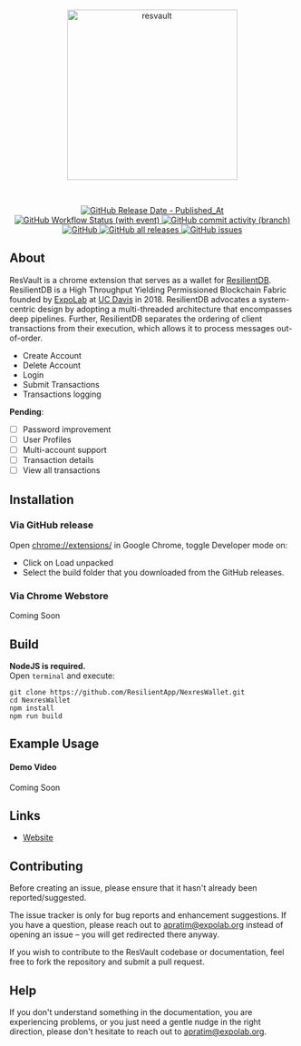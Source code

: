 <div align="center">
  <br />
  <p>
    <a href="https://resilientdb.com"><img src="https://i.imgur.com/s4089K7.png" width="300" alt="resvault" /></a>
  </p>
  <br />
  <p>
    <a href="https://github.com/ResilientApp/ResVault/releases/"><img alt="GitHub Release Date - Published_At" src="https://img.shields.io/github/release-date/ResilientApp/ResVault">
    </a>
    <a href="https://github.com/ResilientApp/ResVault/actions"><img alt="GitHub Workflow Status (with event)" src="https://img.shields.io/github/actions/workflow/status/ResilientApp/ResVault/release.yml">
    </a>
    <a href="https://github.com/ResilientApp/ResVault/commits/main"><img alt="GitHub commit activity (branch)" src="https://img.shields.io/github/commit-activity/w/ResilientApp/ResVault">
    </a>
    <a href="https://github.com/ResilientApp/ResVault/blob/main/LICENSE"><img alt="GitHub" src="https://img.shields.io/github/license/ResilientApp/ResVault">
    </a>
    <a href="https://github.com/ResilientApp/ResVault/releases/"><img alt="GitHub all releases" src="https://img.shields.io/github/downloads/ResilientApp/ResVault/total">
    </a>
    <a href="https://github.com/ResilientApp/ResVault/issues"><img alt="GitHub issues" src="https://img.shields.io/github/issues/ResilientApp/ResVault">
    </a>
  </p>
</div>

## About

ResVault is a chrome extension that serves as a wallet for [ResilientDB](https://resilientdb.com). ResilientDB is a High Throughput Yielding Permissioned Blockchain Fabric founded by [ExpoLab](https://expolab.org/) at [UC Davis](https://www.ucdavis.edu/) in 2018. ResilientDB advocates a system-centric design by adopting a multi-threaded architecture that encompasses deep pipelines. Further, ResilientDB separates the ordering of client transactions from their execution, which allows it to process messages out-of-order.

- Create Account
- Delete Account
- Login
- Submit Transactions
- Transactions logging

**Pending**:
- [ ] Password improvement
- [ ] User Profiles
- [ ] Multi-account support
- [ ] Transaction details
- [ ] View all transactions

## Installation
### Via GitHub release
Open [chrome://extensions/](chrome://extensions/) in Google Chrome, toggle Developer mode on:
- Click on Load unpacked
- Select the build folder that you downloaded from the GitHub releases.

### Via Chrome Webstore
Coming Soon

## Build
**NodeJS is required.**  
Open `terminal` and execute:
```shell
git clone https://github.com/ResilientApp/NexresWallet.git
cd NexresWallet
npm install
npm run build
```

## Example Usage
#### Demo Video
Coming Soon

## Links

- [Website](https://resilientdb.com)

## Contributing

Before creating an issue, please ensure that it hasn't already been reported/suggested.

The issue tracker is only for bug reports and enhancement suggestions. If you have a question, please reach out to [apratim@expolab.org](apratim@expolab.org) instead of opening an issue – you will get redirected there anyway.

If you wish to contribute to the ResVault codebase or documentation, feel free to fork the repository and submit a pull request.

## Help 

If you don't understand something in the documentation, you are experiencing problems, or you just need a gentle
nudge in the right direction, please don't hesitate to reach out to [apratim@expolab.org](apratim@expolab.org).
